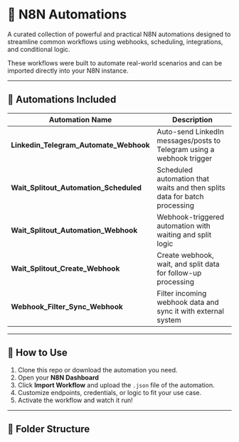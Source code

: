 # 🔗 N8N Automations

A curated collection of powerful and practical N8N automations designed to streamline common workflows using webhooks, scheduling, integrations, and conditional logic.

These workflows were built to automate real-world scenarios and can be imported directly into your N8N instance.

---

## 📁 Automations Included

| Automation Name                               | Description                                                                 |
|----------------------------------------------|-----------------------------------------------------------------------------|
| **Linkedin_Telegram_Automate_Webhook**       | Auto-send LinkedIn messages/posts to Telegram using a webhook trigger      |
| **Wait_Splitout_Automation_Scheduled**       | Scheduled automation that waits and then splits data for batch processing  |
| **Wait_Splitout_Automation_Webhook**         | Webhook-triggered automation with waiting and split logic                  |
| **Wait_Splitout_Create_Webhook**             | Create webhook, wait, and split data for follow-up processing              |
| **Webhook_Filter_Sync_Webhook**              | Filter incoming webhook data and sync it with external system              |

---

## 🚀 How to Use

1. Clone this repo or download the automation you need.
2. Open your **N8N Dashboard**
3. Click **Import Workflow** and upload the `.json` file of the automation.
4. Customize endpoints, credentials, or logic to fit your use case.
5. Activate the workflow and watch it run!

---

## 📂 Folder Structure

